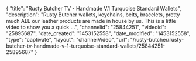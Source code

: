 {
    "title": "Rusty Butcher TV - Handmade V.1 Turquoise Standard Wallets",
    "description": "Rusty Butcher wallets, keychains, belts, bracelets, pretty much ALL our leather products are made in house by us. This is a little video to show you a quick ...",
    "channelid": "25844251",
    "videoid": "25895687",
    "date_created": "1453152558",
    "date_modified": "1453152558",
    "type": "captivate",
    "layout": "channelVideo",
    "url": "\/rusty-butcher\/rusty-butcher-tv-handmade-v-1-turquoise-standard-wallets\/25844251-25895687"
}